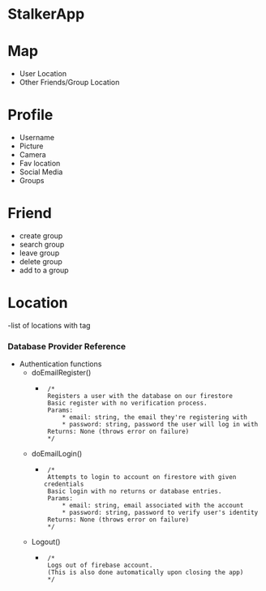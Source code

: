 # StalkerApp
# Map
  - User Location
  - Other Friends/Group Location
# Profile
  - Username
  - Picture
  - Camera
  - Fav location
  - Social Media
  - Groups
# Friend 
  - create group 
  - search group
  - leave group
  - delete group
  - add to a group
# Location
  -list of locations with tag
  
  
### Database Provider Reference
 - Authentication functions
   - doEmailRegister()
     - ```
        /*
        Registers a user with the database on our firestore
        Basic register with no verification process.
        Params:
            * email: string, the email they're registering with
            * password: string, password the user will log in with
        Returns: None (throws error on failure)
        */
       ```
   - doEmailLogin()
     - ```
        /*
        Attempts to login to account on firestore with given credentials
        Basic login with no returns or database entries.
        Params:
            * email: string, email associated with the account
            * password: string, password to verify user's identity
        Returns: None (throws error on failure)
        */
       ```
   - Logout()
     - ```
        /*
        Logs out of firebase account.
        (This is also done automatically upon closing the app)
        */
       ```